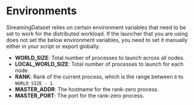 # Environments

StreamingDataset relies on certain environment variables that need to be set to work for the distributed workload. If the launcher that you are using does not set the below environment variables, you need to set it manually either in your script or export globally.

- **WORLD_SIZE**: Total number of processes to launch across all nodes.
- **LOCAL_WORLD_SIZE**: Total number of processes to launch for each node.
- **RANK**: Rank of the current process, which is the range between `0` to `WORLD_SIZE - 1`.
- **MASTER_ADDR**: The hostname for the rank-zero process.
- **MASTER_PORT**: The port for the rank-zero process.
